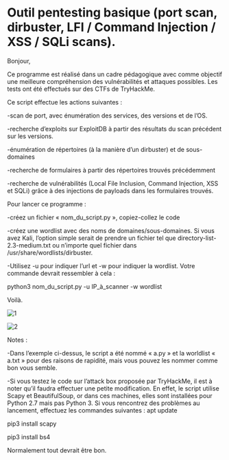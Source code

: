 # Outil pentesting basique (port scan, dirbuster, LFI / Command Injection / XSS / SQLi scans). 

Bonjour, 

Ce programme est réalisé dans un cadre pédagogique avec comme objectif une meilleure compréhension des vulnérabilités et attaques possibles. 
Les tests ont été effectués sur des CTFs de TryHackMe. 

Ce script effectue les actions suivantes : 

-scan de port, avec énumération des services, des versions et de l’OS. 

-recherche d’exploits sur ExploitDB à partir des résultats du scan précédent sur les versions.

-énumération de répertoires (à la manière d’un dirbuster) et de sous-domaines

-recherche de formulaires à partir des répertoires trouvés précédemment

-recherche de vulnérabilités (Local File Inclusion, Command Injection, XSS et SQLi) grâce à des injections de payloads dans les formulaires trouvés. 


Pour lancer ce programme : 

-créez un fichier « nom_du_script.py », copiez-collez le code

-créez une wordlist avec des noms de domaines/sous-domaines. Si vous avez Kali, l’option simple serait de prendre un fichier tel que directory-list-2.3-medium.txt ou n’importe quel fichier dans /usr/share/wordlists/dirbuster. 

-Utilisez -u pour indiquer l’url et -w pour indiquer la wordlist. Votre commande devrait ressembler à cela : 

python3 nom_du_script.py -u IP_à_scanner -w wordlist


Voilà. 
 
![1](https://github.com/user-attachments/assets/72908fbe-632c-4935-a228-79cdb3f75160)


![2](https://github.com/user-attachments/assets/4d9ef0d7-d0d4-4813-ac58-45a3e045dd83)

 

Notes : 

-Dans l’exemple ci-dessus, le script a été nommé « a.py » et la worldlist « a.txt » pour des raisons de rapidité, mais vous pouvez les nommer comme bon vous semble. 

-Si vous testez le code sur l’attack box proposée par TryHackMe, il est à noter qu’il faudra effectuer une petite modification. En effet, le script utilise Scapy et BeautifulSoup, or dans ces machines, elles sont installées pour Python 2.7 mais pas Python 3. Si vous rencontrez des problèmes au lancement, effectuez les commandes suivantes : 
apt update

pip3 install scapy

pip3 install bs4


Normalement tout devrait être bon. 



